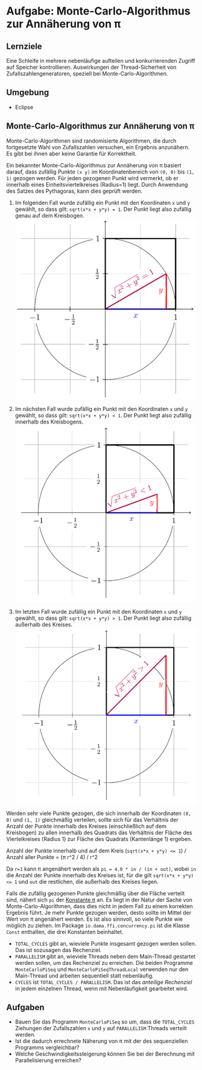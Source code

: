 # Aufgabe: Monte-Carlo-Algorithmus zur Annäherung von π

## Lernziele

Eine Schleife in mehrere nebenläufige aufteilen und konkurrierenden Zugriff auf Speicher kontrollieren. Auswirkungen der Thread-Sicherheit von Zufallszahlengeneratoren, speziell bei Monte-Carlo-Algorithmen. 


## Umgebung

  * Eclipse

## Monte-Carlo-Algorithmus zur Annäherung von π

Monte-Carlo-Algorithmen sind randomisierte Algorithmen, die durch fortgesetzte Wahl von Zufallszahlen versuchen, ein Ergebnis anzunähern. Es gibt bei ihnen aber keine Garantie für Korrektheit.

Ein bekannter Monte-Carlo-Algorithmus zur Annäherung von π basiert darauf, dass zufällig Punkte `(x y)` im Koordinatenbereich von `(0, 0)` bis `(1, 1)` gezogen werden. Für jeden gezogenen Punkt wird vermerkt, ob er innerhalb eines Einheitsviertelkreises (Radius=1) liegt. Durch Anwendung des Satzes des Pythagoras, kann dies geprüft werden.

1. Im folgenden Fall wurde zufällig ein Punkt mit den Koordinaten `x` und `y` gewählt, so dass gilt: `sqrt(x*x + y*y) = 1`. Der Punkt liegt also zufällig genau auf dem Kreisbogen.<br/>
![sqrt(x*x + y*y) = 1](doc/on.png "sqrt(x*x + y*y) = 1") 

2. Im nächsten Fall wurde zufällig ein Punkt mit den Koordinaten `x` und `y` gewählt, so dass gilt: `sqrt(x*x + y*y) < 1`. Der Punkt liegt also zufällig innerhalb des Kreisbogens.<br/>
![sqrt(x*x + y*y) < 1](doc/in.png "sqrt(x*x + y*y) < 1") 

3. Im letzten Fall wurde zufällig ein Punkt mit den Koordinaten `x` und `y` gewählt, so dass gilt: `sqrt(x*x + y*y) > 1`. Der Punkt liegt also zufällig außerhalb des Kreises.<br/>
![sqrt(x*x + y*y) > 1](doc/out.png "sqrt(x*x + y*y) > 1") 

Werden sehr viele Punkte gezogen, die sich innerhalb der Koordinaten `(0, 0)` und `(1, 1)` gleichmäßig verteilen, sollte sich für das Verhältnis der Anzahl der Punkte innerhalb des Kreises (einschließlich auf dem Kreisbogen) zu allen innerhalb des Quadrats das Verhältnis der Fläche des Viertelkreises (Radius 1) zur Fläche des Quadrats (Kantenlänge 1) ergeben.


Anzahl der Punkte innerhalb und auf dem Kreis (`sqrt(x*x + y*y) <= 1`) / Anzahl aller Punkte = (π r^2 / 4) / r^2

Da `r=1` kann π angenähert werden als `pi = 4.0 * in / (in + out)`, wobei `in` die Anzahl der Punkte innerhalb des Kreises ist, für die gilt `sqrt(x*x + y*y) <= 1` und `out` die restlichen, die außerhalb des Kreises liegen. 

Falls die zufällig gezogenen Punkte gleichmäßig über die Fläche verteilt sind, nähert sich `pi` der [Konstante π](https://3.141592653589793238462643383279502884197169399375105820974944592.eu/)
 an. Es liegt in der Natur der Sache von Monte-Carlo-Algorithmen, dass dies nicht in jedem Fall zu einem korrekten Ergebnis führt. Je mehr Punkte gezogen werden, desto sollte im Mittel der Wert von π angenähert werden. Es ist also sinnvoll, so viele Punkte wie möglich zu ziehen. Im Package `io.dama.ffi.concurrency.pi`  ist die Klasse `Const` enthalten, die drei Konstanten beinhaltet.

* `TOTAL_CYCLES` gibt an, wieviele Punkte insgesamt gezogen werden sollen. Das ist sozusagen das Rechenziel. 
* `PARALLELISM` gibt an, wieviele Threads neben dem Main-Thread gestartet werden sollen, um das Rechenziel zu erreichen. Die beiden Programme `MonteCarloPiSeq` und `MonteCarloPiSeqThreadLocal` verwenden nur den Main-Thread und arbeiten sequentiell statt nebenläufig.
* `CYCLES` ist `TOTAL_CYCLES / PARALLELISM`. Das ist das *anteilige Rechenziel* in jedem einzelnen Thread, wenn mit Nebenläufigkeit gearbeitet wird. 

## Aufgaben

* Bauen Sie das Programm `MonteCarloPiSeq` so um, dass die `TOTAL_CYCLES` Ziehungen der Zufallszahlen `x` und `y` auf `PARALLELISM` Threads verteilt werden.
* Ist die dadurch errechnete Näherung von π mit der des sequenziellen Programms vergleichbar?
* Welche Geschwindigkeitssteigerung können Sie bei der Berechnung mit Parallelisierung erreichen?

